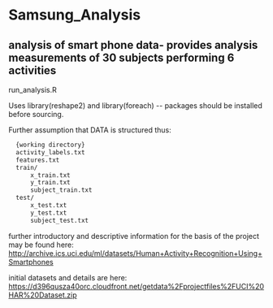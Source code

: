 Samsung_Analysis
================

analysis of smart phone data- provides analysis measurements of 30 subjects performing 6 activities
 ----------------
 
 run_analysis.R
 
 Uses library(reshape2) and library(foreach)  -- packages should be installed before sourcing.
 
 Further assumption that DATA is structured thus:
 ```sh
   {working directory}
   activity_labels.txt
   features.txt
   train/
       x_train.txt
       y_train.txt
       subject_train.txt
   test/
       x_test.txt
       y_test.txt
       subject_test.txt
```       
further introductory and descriptive information for the basis of the project may be found here:
    http://archive.ics.uci.edu/ml/datasets/Human+Activity+Recognition+Using+Smartphones 
    
initial datasets and details are here:
    https://d396qusza40orc.cloudfront.net/getdata%2Fprojectfiles%2FUCI%20HAR%20Dataset.zip 
